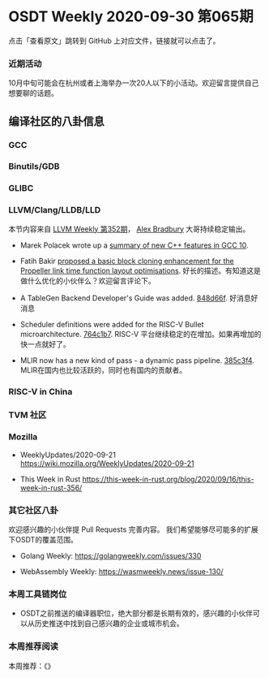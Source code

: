 # OSDT Weekly 2020-09-30 第065期

点击「查看原文」跳转到 GitHub 上对应文件，链接就可以点击了。

### 近期活动

10月中旬可能会在杭州或者上海举办一次20人以下的小活动。欢迎留言提供自己想要聊的话题。

## 编译社区的八卦信息

### GCC


### Binutils/GDB


### GLIBC



### LLVM/Clang/LLDB/LLD

本节内容来自 [LLVM Weekly 第352期](http://llvmweekly.org/issue/352)，
[Alex Bradbury](https://www.linkedin.com/in/alex-bradbury/) 大哥持续稳定输出。

* Marek Polacek wrote up a [summary of new C++ features in GCC 10](https://developers.redhat.com/blog/2020/09/24/new-c-features-in-gcc-10/).

* Fatih Bakir [proposed a basic block cloning enhancement for the Propeller link time function layout optimisations](http://lists.llvm.org/pipermail/llvm-dev/2020-September/145357.html).
  好长的描述。有知道这是做什么优化的小伙伴么？欢迎留言评论下。

* A TableGen Backend Developer's Guide was added.
  [848d66f](https://reviews.llvm.org/rG848d66fafd2).
  好消息好消息

* Scheduler definitions were added for the RISC-V Bullet microarchitecture.
  [764c1b7](https://reviews.llvm.org/rG764c1b7a4db).
  RISC-V 平台继续稳定的在增加。如果再增加的快一点就好了。

* MLIR now has a new kind of pass - a dynamic pass pipeline.
  [385c3f4](https://reviews.llvm.org/rG385c3f43fce).
  MLIR在国内也比较活跃的，同时也有国内的贡献者。

### RISC-V in China



### TVM 社区


### Mozilla

- WeeklyUpdates/2020-09-21
  https://wiki.mozilla.org/WeeklyUpdates/2020-09-21

- This Week in Rust
  https://this-week-in-rust.org/blog/2020/09/16/this-week-in-rust-356/

### 其它社区八卦

欢迎感兴趣的小伙伴提 Pull Requests 完善内容。
我们希望能够尽可能多的扩展下OSDT的覆盖范围。

- Golang Weekly:
  https://golangweekly.com/issues/330

- WebAssembly Weekly:
  https://wasmweekly.news/issue-130/

### 本周工具链岗位

- OSDT之前推送的编译器职位，绝大部分都是长期有效的，感兴趣的小伙伴可以从历史推送中找到自己感兴趣的企业或城市机会。

### 本周推荐阅读

本周推荐：《》
